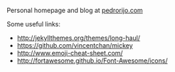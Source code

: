 Personal homepage and blog at [pedrorijo.com](http://pedrorijo.com/)

Some useful links:
* http://jekyllthemes.org/themes/long-haul/
* https://github.com/vincentchan/mickey
* http://www.emoji-cheat-sheet.com/
* http://fortawesome.github.io/Font-Awesome/icons/
